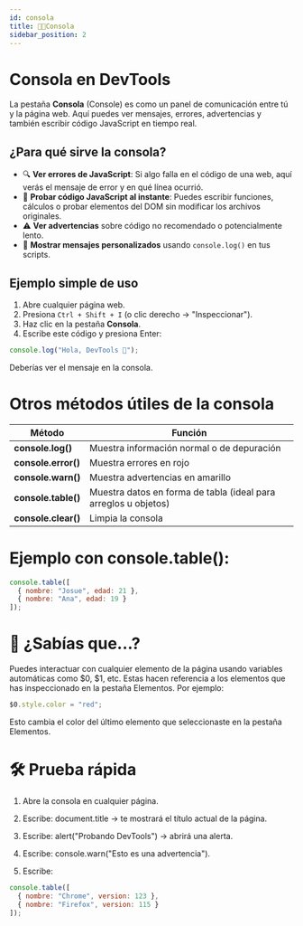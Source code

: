 ```yaml
---
id: consola
title: 🧑‍💻Consola
sidebar_position: 2
---
```


# Consola en DevTools

La pestaña **Consola** (Console) es como un panel de comunicación entre tú y la página web. Aquí puedes ver mensajes, errores, advertencias y también escribir código JavaScript en tiempo real.

## ¿Para qué sirve la consola?

- 🔍 **Ver errores de JavaScript**: Si algo falla en el código de una web, aquí verás el mensaje de error y en qué línea ocurrió.
- 📝 **Probar código JavaScript al instante**: Puedes escribir funciones, cálculos o probar elementos del DOM sin modificar los archivos originales.
- ⚠️ **Ver advertencias** sobre código no recomendado o potencialmente lento.
- 🧪 **Mostrar mensajes personalizados** usando `console.log()` en tus scripts.

## Ejemplo simple de uso

1. Abre cualquier página web.
2. Presiona `Ctrl + Shift + I` (o clic derecho → "Inspeccionar").
3. Haz clic en la pestaña **Consola**.
4. Escribe este código y presiona Enter:

```js
console.log("Hola, DevTools 🚀");
```

Deberías ver el mensaje en la consola.

# Otros métodos útiles de la consola

| Método       | Función  |
|--------------|-------------------|
| **console.log()** | Muestra información normal o de depuración |
| **console.error()** | Muestra errores en rojo |
| **console.warn()** | Muestra advertencias en amarillo |
| **console.table()** | Muestra datos en forma de tabla (ideal para arreglos u objetos) |
| **console.clear()** | Limpia la consola |

# Ejemplo con console.table():
```js
console.table([
  { nombre: "Josue", edad: 21 },
  { nombre: "Ana", edad: 19 }
]);
```

# 🧠 ¿Sabías que...?
Puedes interactuar con cualquier elemento de la página usando variables automáticas como $0, $1, etc. Estas hacen referencia a los elementos que has inspeccionado en la pestaña Elementos. Por ejemplo:

```js
$0.style.color = "red";
```
Esto cambia el color del último elemento que seleccionaste en la pestaña Elementos.

# 🛠️ Prueba rápida

1) Abre la consola en cualquier página.
2) Escribe: document.title → te mostrará el título actual de la página.
3) Escribe: alert("Probando DevTools") → abrirá una alerta.
4) Escribe: console.warn("Esto es una advertencia").

5) Escribe:
```js
console.table([
  { nombre: "Chrome", version: 123 },
  { nombre: "Firefox", version: 115 }
]);
```
